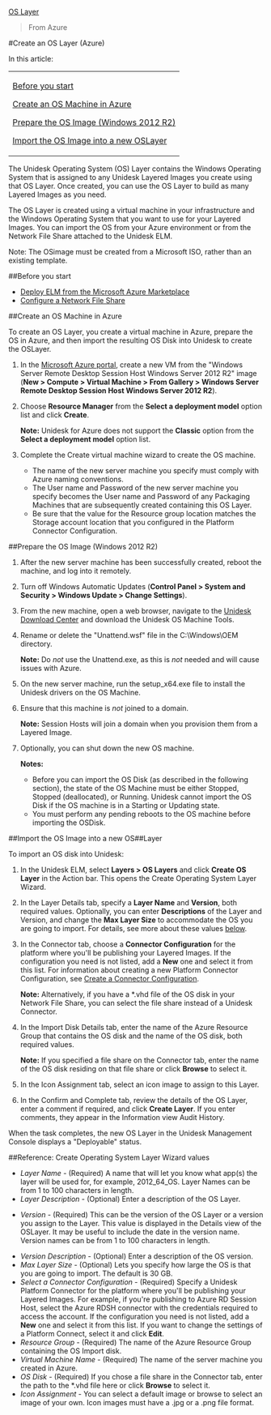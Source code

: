 [OS Layer](layer_os_co4)
 > From Azure
#Create an OS Layer (Azure)
In this article:
<table>            <col></col>            <tbody>                <tr>                    <td>                        <p><a href="#Before"> Before you start</a>                        </p>                        <p><a href="#Create"> Create an OS Machine in Azure</a>                        </p>                        <p><a href="#Prepare"> Prepare the OS Image (Windows 2012 R2)</a>                        </p>                        <p><a href="#Import"> Import the OS Image into a new OSLayer</a>                        </p>                    </td>                </tr>            </tbody>        </table>
The Unidesk Operating System (OS) Layer contains the Windows Operating System that is assigned to any Unidesk Layered Images you create using that OS Layer. Once created, you can use the OS Layer to build as many Layered Images as you need.
The OS Layer is created using a virtual machine in your infrastructure and the Windows Operating System that you want to use for your Layered Images. You can import the OS from your Azure environment or from the Network File Share attached to the Unidesk ELM. 
Note: The OSimage must be created from a Microsoft ISO, rather than an existing template. 
##Before you start<a name="Before"></a>
<ul>            <li><a href="get_started_deploy_unidesk_elm_az4.htm">Deploy ELM from the Microsoft Azure Marketplace</a>            </li>            <li><a href="get_started_setup_fileshare_co4.htm">Configure a Network File Share</a>            </li>        </ul>
##Create an OS Machine in Azure<a name="Create"></a>
To create an OS Layer, you create a virtual machine in Azure, prepare the OS in Azure, and then import the resulting OS Disk into Unidesk to create the OSLayer.
<ol>            <li>                <p>In the <a href="https://portal.azure.com/">Microsoft Azure portal</a>, create a new VM from the "Windows Server Remote Desktop Session Host Windows Server 2012 R2" image (<b>New > Compute > Virtual Machine > From Gallery > Windows Server Remote Desktop Session Host Windows Server 2012 R2</b>).</p>            </li>            <li>                <p>Choose <b>Resource Manager</b> from the <b>Select a deployment model</b> option list and click <b>Create</b>. </p>                <p><b>Note:</b> Unidesk for Azure does not support the <b>Classic</b> option from the <b>Select a deployment model</b> option list.</p>            </li>            <li>                <p>Complete the Create virtual machine wizard to create the OS machine.</p>                <ul>                    <li>The name of the new server machine you specify must comply with Azure naming conventions. </li>                    <li>The User name and Password of the new server machine you specify becomes the User name  and Password of any Packaging Machines that are subsequently created containing this OS Layer.</li>                    <li>Be sure that the value for the Resource group location matches the Storage account location that you configured in the Platform Connector Configuration.</li>                </ul>            </li>        </ol>
##Prepare the OS Image (Windows 2012 R2)<a name="Prepare"></a>
<ol>            <li>                <p>After the new server machine has been successfully created, reboot the machine, and log into it remotely.</p>            </li>            <li>                <p>Turn off Windows Automatic Updates (<b>Control Panel > System and Security > Windows Update > Change Settings</b>).</p>            </li>            <li>                <p>From the new machine, open a web browser, navigate to the <a href="http://www.unidesk.com/support/unidesk-4-download">Unidesk Download Center</a> and download the Unidesk OS Machine Tools. </p>            </li>            <li>                <p>Rename or delete the "Unattend.wsf" file  in the C:\Windows\OEM directory. </p>                <p><b>Note:</b> Do <i>not</i> use the Unattend.exe, as this is <i>not</i> needed and will cause issues with Azure.</p>            </li>            <li>                <p>On the new server machine, run the setup_x64.exe file to install the Unidesk drivers on the OS Machine.</p>            </li>            <li>                <p>Ensure that this machine is <i>not</i> joined to a domain.</p>                <p><b>Note:</b> Session Hosts will join a domain when you provision them from a Layered Image. </p>            </li>            <li>                <p>Optionally, you can shut down the new OS machine.</p>                <p><b>Notes:</b></p>                <ul>                    <li>Before you can import the OS Disk (as described in the following section), the state of the OS Machine must be either Stopped, Stopped (deallocated), or Running. Unidesk cannot import the OS Disk if the OS machine is in a Starting or Updating state. </li>                    <li>You must perform any pending reboots to the OS machine before importing the OSDisk.</li>                </ul>            </li>        </ol>
##Import the OS Image into a new OS<a name="Import"></a>##Layer<a name="Import"></a>
To import an OS disk into Unidesk:
<ol>            <li>                <p>In the Unidesk ELM, select <b>Layers > OS Layers</b> and click <b>Create OS Layer</b> in the Action bar. This opens the Create Operating System Layer Wizard.</p>            </li>            <li>                <p>In the Layer Details tab, specify a <b>Layer Name</b> and <b>Version</b>, both required values. Optionally, you can enter <b>Descriptions</b> of the Layer and Version, and change the <b>Max Layer Size</b> to accommodate the OS you are going to import. For details, see more about these values <a href="#Referenc">below</a>.</p>            </li>            <li>                <p>In the Connector tab, choose a <b>Connector Configuration</b> for the platform where you'll be publishing your Layered Images. If the configuration you need is not listed, add a <b>New</b> one and select it from this list. For information about creating a new Platform Connector Configuration, see <a href="connector_config_fields_az4.htm">Create a Connector Configuration</a>.</p>                <p><b>Note:</b> Alternatively, if you have a *.vhd file of the OS disk in your Network File Share, you can select the file share instead of a Unidesk Connector.</p>            </li>            <li>                <p>In the Import Disk Details tab, enter the name of the Azure Resource Group that contains the OS disk and the name of the OS disk, both required values.</p>                <p><b>Note:</b> If you specified a file share on the Connector tab, enter the name of the OS disk residing on that file share or click <b>Browse</b> to select it. </p>            </li>            <li>                <p>In the Icon Assignment tab, select an icon image to assign to this Layer.</p>            </li>            <li>                <p>In the Confirm and Complete tab, review the details of the OS Layer, enter a comment if required, and click <b>Create Layer</b>. If you enter comments, they appear in the Information view Audit History.</p>            </li>        </ol>
When the task completes, the new OS Layer in the Unidesk Management Console displays a "Deployable" status.
##Reference: Create Operating System Layer Wizard values<a name="Referenc"></a>
<ul>            <li><i>Layer Name</i> - (Required) A name that will let you know what app(s) the layer will be used for, for example, 2012_64_OS. Layer Names can be from 1 to 100 characters in length.</li>            <li><i>Layer Description</i> - (Optional) Enter a description of the OS Layer.</li>            <li>                <p><i>Version</i> - (Required) This can be the version of the OS Layer or a version you assign to the Layer. This value is displayed in the Details view of the OSLayer. It may be useful to include the date in the version name. Version names can be from 1 to 100 characters in length. </p>            </li>            <li><i>Version Description</i> - (Optional) Enter a description of the OS version.</li>            <li><i>Max Layer Size</i> - (Optional) Lets you specify how large the OS is that you are going to import. The default is 30 GB. </li>            <li><i>Select a Connector Configuration</i> - (Required) Specify a Unidesk Platform Connector for the platform where you'll be publishing your Layered Images. For example, if you're publishing to Azure RD Session Host, select the Azure RDSH connector with the credentials required to access the account. If the configuration you need is not listed, add a <b>New</b> one and select it from this list. If you want to change the settings of a Platform Connect, select it and click <b>Edit</b>.</li>            <li><i>Resource Group</i> - (Required) The name of the Azure Resource Group containing the OS Import disk.</li>            <li><i>Virtual Machine Name</i> - (Required) The name of the server machine you created in Azure.</li>            <li><i>OS Disk</i> - (Required) If you chose a file share in the Connector tab, enter the path to the *.vhd file here or click <b>Browse</b> to select it.</li>            <li><i>Icon Assignment</i> - You can select a default image or browse to select an image of your own. Icon images must have a .jpg or a .png file format.</li>        </ul>



